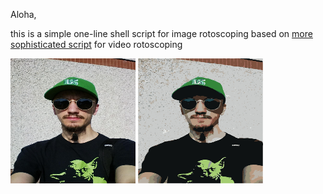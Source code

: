 Aloha,

this is a simple one-line shell script for image rotoscoping
based on [more sophisticated script](http://kansenzone.blogspot.fr/2008/05/automatic-rotoscoping.html) for video rotoscoping

<img src="ddosia.jpeg" width="200px" height="200px" alt="ddosia"/>
<img src="new-ddosia.jpeg" width="200px" height="200px" alt="new-ddosia"/>
